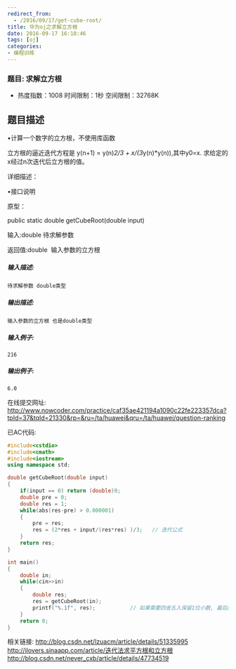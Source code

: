 ```yaml
---
redirect_from:
  - /2016/09/17/get-cube-root/
title: 华为oj之求解立方根
date: 2016-09-17 16:18:46
tags: [oj]
categories: 
- 编程训练
---
```


### 题目: 求解立方根

- 热度指数：1008   时间限制：1秒   空间限制：32768K


## 题目描述

•计算一个数字的立方根，不使用库函数

立方根的逼近迭代方程是 y(n+1) = y(n)*2/3 + x/(3*y(n)*y(n)),其中y0=x. 求给定的x经过n次迭代后立方根的值。 



详细描述：

•接口说明

原型：

public static double getCubeRoot(double input)

输入:double 待求解参数

返回值:double  输入参数的立方根

##### **输入描述:**

```
待求解参数 double类型

```

##### **输出描述:**

```
输入参数的立方根 也是double类型

```

##### **输入例子:**

```
216

```

##### **输出例子:**

```
6.0
```

在线提交网址: http://www.nowcoder.com/practice/caf35ae421194a1090c22fe223357dca?tpId=37&tqId=21330&rp=&ru=/ta/huawei&qru=/ta/huawei/question-ranking



已AC代码:

```cpp
#include<cstdio>
#include<cmath>
#include<iostream>
using namespace std;

double getCubeRoot(double input)
{
    if(input == 0) return (double)0;
    double pre = 0;
    double res = 1;
    while(abs(res-pre) > 0.000001)
    {
        pre = res;
        res = (2*res + input/(res*res) )/3;   // 迭代公式
    }
    return res;
}

int main()
{
    double in;
    while(cin>>in)
    {
        double res;
        res = getCubeRoot(in);
        printf("%.1f", res);           // 如果需要四舍五入保留1位小数, 最后应该用res+0.05, n位小数则需加5*pow(0.1, n+1)
    }
    return 0;
}
```

相关链接: 
http://blog.csdn.net/lzuacm/article/details/51335995
http://ilovers.sinaapp.com/article/迭代法求平方根和立方根
http://blog.csdn.net/never_cxb/article/details/47734519
